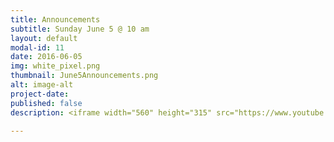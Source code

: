 ```yaml
---
title: Announcements
subtitle: Sunday June 5 @ 10 am
layout: default
modal-id: 11
date: 2016-06-05
img: white_pixel.png
thumbnail: June5Announcements.png
alt: image-alt
project-date:
published: false
description: <iframe width="560" height="315" src="https://www.youtube.com/embed/00hzg3t668c" frameborder="0" allowfullscreen></iframe>

---
```

